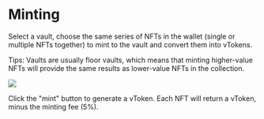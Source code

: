 # Minting

Select a vault, choose the same series of NFTs in the wallet (single or multiple NFTs together) to mint to the vault and convert them into vTokens.

 

Tips: Vaults are usually floor vaults, which means that minting higher-value NFTs will provide the same results as lower-value NFTs in the collection.

 
![](../asset/12.png)


Click the "mint" button to generate a vToken. Each NFT will return a vToken, minus the minting fee (5%).
